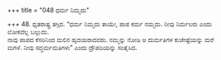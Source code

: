 +++
title = "048 ಧರ್ಮ ನಿಮ್ಮದು"

+++
48. ಧೃತರಾಷ್ಟ್ರ ತಗ್ಗಿದ. “ಧರ್ಮ ನಿಮ್ಮದು ತಾಯೇ, ಪಾಪ ಕರ್ಮ ನಮ್ಮದು. ನೀವು ನಿರ್ಮಲರು ಎಂದು ಲೋಕವೆಲ್ಲ ಬಲ್ಲುದು.   
ನಾವು ಪಾಪದ ಕೆಸರಿನಿಂದ ಮಲಿನ ಹೃದಯರಾದವರು. ನಮ್ಮನ್ನು ನೋಡಿ ಆ ದುರ್ಮತಿಗಳ ಕುಚೇಷ್ಟೆಯನ್ನು ಮರೆ ಮಗಳೆ. ನೀವು ಸದ್ಧರ್ಮಮತಿಗಳು” ಎಂದು ದ್ರೌಪದಿಯನ್ನು ಸಂತೈಸಿದ.